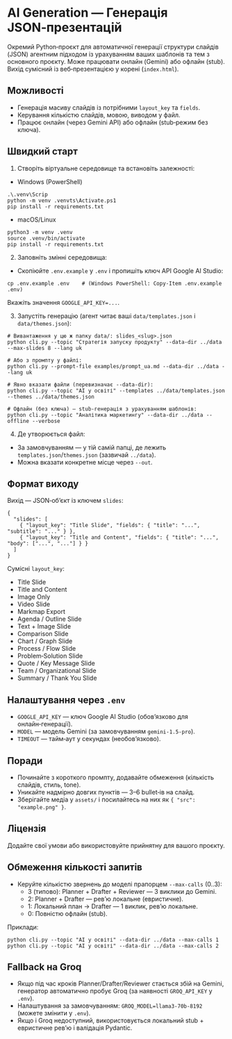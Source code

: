 # AI Generation — Генерація JSON‑презентацій

Окремий Python‑проєкт для автоматичної генерації структури слайдів (JSON) агентним підходом із урахуванням ваших шаблонів та тем з основного проєкту. Може працювати онлайн (Gemini) або офлайн (stub). Вихід сумісний із веб‑презентацією у корені (`index.html`).

## Можливості

- Генерація масиву слайдів із потрібними `layout_key` та `fields`.
- Керування кількістю слайдів, мовою, виводом у файл.
- Працює онлайн (через Gemini API) або офлайн (stub‑режим без ключа).

## Швидкий старт

1. Створіть віртуальне середовище та встановіть залежності:

- Windows (PowerShell)

```
.\.venv\Scrip
python -m venv .venvts\Activate.ps1
pip install -r requirements.txt
```

- macOS/Linux

```
python3 -m venv .venv
source .venv/bin/activate
pip install -r requirements.txt
```

2. Заповніть змінні середовища:

- Скопіюйте `.env.example` у `.env` і пропишіть ключ API Google AI Studio:

```
cp .env.example .env    # (Windows PowerShell: Copy-Item .env.example .env)
```

Вкажіть значення `GOOGLE_API_KEY=...`.

3. Запустіть генерацію (агент читає ваші `data/templates.json` і `data/themes.json`):

```
# Вивантаження у цю ж папку data/: slides_<slug>.json
python cli.py --topic "Стратегія запуску продукту" --data-dir ../data --max-slides 8 --lang uk

# Або з промпту у файлі:
python cli.py --prompt-file examples/prompt_ua.md --data-dir ../data --lang uk

# Явно вказати файли (перевизначає --data-dir):
python cli.py --topic "AI у освіті" --templates ../data/templates.json --themes ../data/themes.json

# Офлайн (без ключа) — stub-генерація з урахуванням шаблонів:
python cli.py --topic "Аналітика маркетингу" --data-dir ../data --offline --verbose
```

4. Де утворюється файл:

- За замовчуванням — у тій самій папці, де лежить `templates.json`/`themes.json` (зазвичай `../data`).
- Можна вказати конкретне місце через `--out`.

## Формат виходу

Вихід — JSON‑об’єкт із ключем `slides`:

```
{
  "slides": [
    { "layout_key": "Title Slide", "fields": { "title": "...", "subtitle": "..." } },
    { "layout_key": "Title and Content", "fields": { "title": "...", "body": ["...", "..."] } }
  ]
}
```

Сумісні `layout_key`:

- Title Slide
- Title and Content
- Image Only
- Video Slide
- Markmap Export
- Agenda / Outline Slide
- Text + Image Slide
- Comparison Slide
- Chart / Graph Slide
- Process / Flow Slide
- Problem‑Solution Slide
- Quote / Key Message Slide
- Team / Organizational Slide
- Summary / Thank You Slide

## Налаштування через `.env`

- `GOOGLE_API_KEY` — ключ Google AI Studio (обовʼязково для онлайн‑генерації).
- `MODEL` — модель Gemini (за замовчуванням `gemini-1.5-pro`).
- `TIMEOUT` — тайм‑аут у секундах (необовʼязково).

## Поради

- Починайте з короткого промпту, додавайте обмеження (кількість слайдів, стиль, tone).
- Уникайте надмірно довгих пунктів — 3–6 bullet‑ів на слайд.
- Зберігайте медіа у `assets/` і посилайтесь на них як `{ "src": "example.png" }`.

## Ліцензія

Додайте свої умови або використовуйте прийнятну для вашого проєкту.

## Обмеження кількості запитів

- Керуйте кількістю звернень до моделі прапорцем `--max-calls` (0..3):
  - 3 (типово): Planner + Drafter + Reviewer — 3 виклики до Gemini.
  - 2: Planner + Drafter — ревʼю локальне (евристичне).
  - 1: Локальний план → Drafter — 1 виклик, ревʼю локальне.
  - 0: Повністю офлайн (stub).

Приклади:
```
python cli.py --topic "AI у освіті" --data-dir ../data --max-calls 1
python cli.py --topic "AI у освіті" --data-dir ../data --max-calls 2
```

## Fallback на Groq
- Якщо під час кроків Planner/Drafter/Reviewer стається збій на Gemini, генератор автоматично пробує Groq (за наявності `GROQ_API_KEY` у `.env`).
- Налаштування за замовчуванням: `GROQ_MODEL=llama3-70b-8192` (можете змінити у `.env`).
- Якщо і Groq недоступний, використовується локальний stub + евристичне ревʼю і валідація Pydantic.
